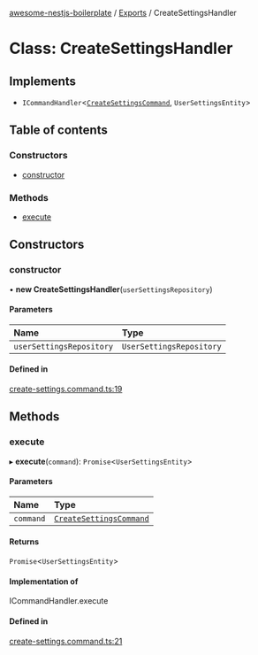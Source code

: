 [awesome-nestjs-boilerplate](../README.md) / [Exports](../modules.md) / CreateSettingsHandler

# Class: CreateSettingsHandler

## Implements

- `ICommandHandler`<[`CreateSettingsCommand`](CreateSettingsCommand.md), `UserSettingsEntity`\>

## Table of contents

### Constructors

- [constructor](CreateSettingsHandler.md#constructor)

### Methods

- [execute](CreateSettingsHandler.md#execute)

## Constructors

### constructor

• **new CreateSettingsHandler**(`userSettingsRepository`)

#### Parameters

| Name | Type |
| :------ | :------ |
| `userSettingsRepository` | `UserSettingsRepository` |

#### Defined in

[create-settings.command.ts:19](https://github.com/klub-deepak/poc_doc_generation_3/blob/a592bb2/src/modules/user/commands/create-settings.command.ts#L19)

## Methods

### execute

▸ **execute**(`command`): `Promise`<`UserSettingsEntity`\>

#### Parameters

| Name | Type |
| :------ | :------ |
| `command` | [`CreateSettingsCommand`](CreateSettingsCommand.md) |

#### Returns

`Promise`<`UserSettingsEntity`\>

#### Implementation of

ICommandHandler.execute

#### Defined in

[create-settings.command.ts:21](https://github.com/klub-deepak/poc_doc_generation_3/blob/a592bb2/src/modules/user/commands/create-settings.command.ts#L21)
